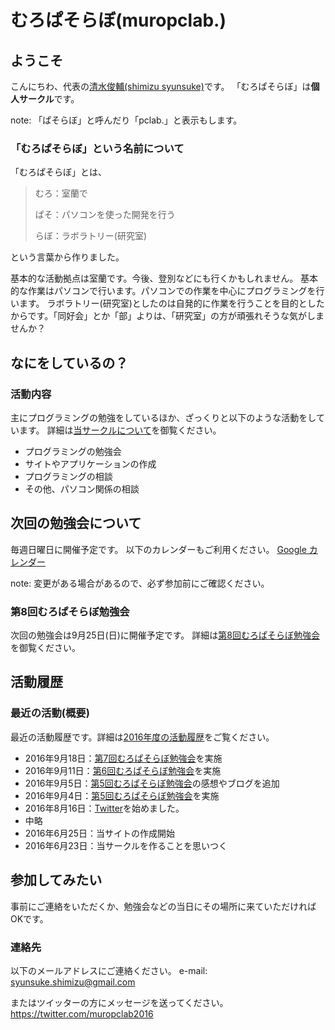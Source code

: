 # むろぱそらぼ(muropclab.)

## ようこそ
こんにちわ、代表の[清水俊輔(shimizu syunsuke)](md/member/001.shimizu.md)です。
「むろぱそらぼ」は**個人サークル**です。

note: 「ぱそらぼ」と呼んだり「pclab.」と表示もします。

### 「むろぱそらぼ」という名前について
「むろぱそらぼ」とは、

> むろ：室蘭で
>  
> ぱそ：パソコンを使った開発を行う
>  
> らぼ：ラボラトリー(研究室)

という言葉から作りました。

基本的な活動拠点は室蘭です。今後、登別などにも行くかもしれません。
基本的な作業はパソコンで行います。パソコンでの作業を中心にプログラミングを行います。
ラボラトリー(研究室)としたのは自発的に作業を行うことを目的としたからです。「同好会」とか「部」よりは、「研究室」の方が頑張れそうな気がしませんか？


## なにをしているの？

### 活動内容
主にプログラミングの勉強をしているほか、ざっくりと以下のような活動をしています。
詳細は[当サークルについて](md/about/circle.md)を御覧ください。

- プログラミングの勉強会
- サイトやアプリケーションの作成
- プログラミングの相談
- その他、パソコン関係の相談


## 次回の勉強会について
毎週日曜日に開催予定です。
以下のカレンダーもご利用ください。
[Google カレンダー](https://calendar.google.com/calendar/embed?src=7egkhmisj8a9greidbui7un3ng%40group.calendar.google.com&ctz=Asia/Tokyo)

note: 変更がある場合があるので、必ず参加前にご確認ください。

### 第8回むろぱそらぼ勉強会
次回の勉強会は9月25日(日)に開催予定です。
詳細は[第8回むろぱそらぼ勉強会](md/sitelog/2016/2016-09-25.md)を御覧ください。

## 活動履歴

### 最近の活動(概要)
最近の活動履歴です。詳細は[2016年度の活動履歴](md/sitelog/2016.md)をご覧ください。

- 2016年9月18日：[第7回むろぱそらぼ勉強会](md/sitelog/2016/2016-09-18.md)を実施
- 2016年9月11日：[第6回むろぱそらぼ勉強会](md/sitelog/2016/2016-09-11.md)を実施
- 2016年9月5日：[第5回むろぱそらぼ勉強会](md/sitelog/2016/2016-09-04.md)の感想やブログを追加
- 2016年9月4日：[第5回むろぱそらぼ勉強会](md/sitelog/2016/2016-09-04.md)を実施
- 2016年8月16日：[Twitter](https://twitter.com/muropclab2016)を始めました。
- 中略
- 2016年6月25日：当サイトの作成開始
- 2016年6月23日：当サークルを作ることを思いつく


## 参加してみたい
事前にご連絡をいただくか、勉強会などの当日にその場所に来ていただければOKです。

### 連絡先
以下のメールアドレスにご連絡ください。
e-mail: syunsuke.shimizu@gmail.com

またはツイッターの方にメッセージを送ってください。
https://twitter.com/muropclab2016
